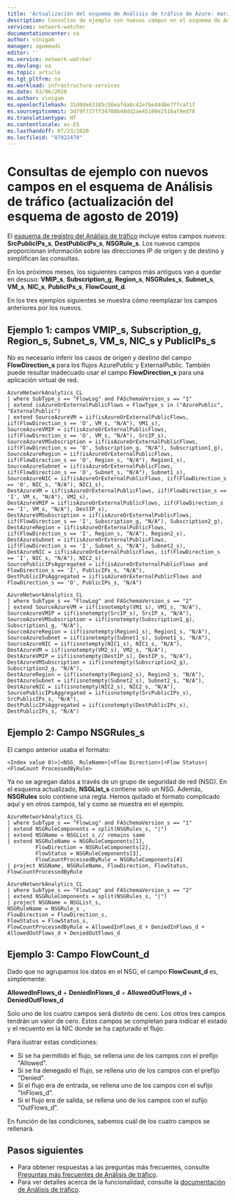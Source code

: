 ```yaml
---
title: 'Actualización del esquema de Análisis de tráfico de Azure: marzo de 2020 | Microsoft Docs'
description: Consultas de ejemplo con nuevos campos en el esquema de Análisis de tráfico.
services: network-watcher
documentationcenter: na
author: vinigam
manager: agummadi
editor: ''
ms.service: network-watcher
ms.devlang: na
ms.topic: article
ms.tgt_pltfrm: na
ms.workload: infrastructure-services
ms.date: 03/06/2020
ms.author: vinigam
ms.openlocfilehash: 31d0de63185c56eafda8c42efbe44d8e7ffcaf1f
ms.sourcegitcommit: 3d79f737ff34708b48dd2ae45100e2516af9ed78
ms.translationtype: HT
ms.contentlocale: es-ES
ms.lasthandoff: 07/23/2020
ms.locfileid: "87022470"
---
```

# <a name="sample-queries-with-new-fields-in-the-traffic-analytics-schema-august-2019-schema-update"></a>Consultas de ejemplo con nuevos campos en el esquema de Análisis de tráfico (actualización del esquema de agosto de 2019)

El [esquema de registro del Análisis de tráfico](https://docs.microsoft.com/azure/network-watcher/traffic-analytics-schema) incluye estos campos nuevos: **SrcPublicIPs_s**, **DestPublicIPs_s**, **NSGRule_s**. Los nuevos campos proporcionan información sobre las direcciones IP de origen y de destino y simplifican las consultas.

En los próximos meses, los siguientes campos más antiguos van a quedar en desuso: **VMIP_s**, **Subscription_g**, **Region_s**, **NSGRules_s**, **Subnet_s**, **VM_s**, **NIC_s**, **PublicIPs_s**, **FlowCount_d**.

En los tres ejemplos siguientes se muestra cómo reemplazar los campos anteriores por los nuevos.

## <a name="example-1-vmip_s-subscription_g-region_s-subnet_s-vm_s-nic_s-and-publicips_s-fields"></a>Ejemplo 1: campos VMIP_s, Subscription_g, Region_s, Subnet_s, VM_s, NIC_s y PublicIPs_s

No es necesario inferir los casos de origen y destino del campo **FlowDirection_s** para los flujos AzurePublic y ExternalPublic. También puede resultar inadecuado usar el campo **FlowDirection_s** para una aplicación virtual de red.

```Old Kusto query
AzureNetworkAnalytics_CL
| where SubType_s == "FlowLog" and FASchemaVersion_s == "1"
| extend isAzureOrExternalPublicFlows = FlowType_s in ("AzurePublic", "ExternalPublic")
| extend SourceAzureVM = iif(isAzureOrExternalPublicFlows, iif(FlowDirection_s == 'O', VM_s, "N/A"), VM1_s),
SourceAzureVMIP = iif(isAzureOrExternalPublicFlows, iif(FlowDirection_s == 'O', VM_s, "N/A"), SrcIP_s),
SourceAzureVMSubscription = iif(isAzureOrExternalPublicFlows, iif(FlowDirection_s == 'O', Subscription_g, "N/A"), Subscription1_g),
SourceAzureRegion = iif(isAzureOrExternalPublicFlows, iif(FlowDirection_s == 'O', Region_s, "N/A"), Region1_s),
SourceAzureSubnet = iif(isAzureOrExternalPublicFlows, iif(FlowDirection_s == 'O', Subnet_s, "N/A"), Subnet1_s),
SourceAzureNIC = iif(isAzureOrExternalPublicFlows, iif(FlowDirection_s == 'O', NIC_s, "N/A"), NIC1_s),
DestAzureVM = iif(isAzureOrExternalPublicFlows, iif(FlowDirection_s == 'I', VM_s, "N/A"), VM2_s),
DestAzureVMIP = iif(isAzureOrExternalPublicFlows, iif(FlowDirection_s == 'I', VM_s, "N/A"), DestIP_s),
DestAzureVMSubscription = iif(isAzureOrExternalPublicFlows, iif(FlowDirection_s == 'I', Subscription_g, "N/A"), Subscription2_g),
DestAzureRegion = iif(isAzureOrExternalPublicFlows, iif(FlowDirection_s == 'I', Region_s, "N/A"), Region2_s),
DestAzureSubnet = iif(isAzureOrExternalPublicFlows, iif(FlowDirection_s == 'I', Subnet_s, "N/A"), Subnet2_s),
DestAzureNIC = iif(isAzureOrExternalPublicFlows, iif(FlowDirection_s == 'I', NIC_s, "N/A"), NIC2_s),
SourcePublicIPsAggregated = iif(isAzureOrExternalPublicFlows and FlowDirection_s == 'I', PublicIPs_s, "N/A"),
DestPublicIPsAggregated = iif(isAzureOrExternalPublicFlows and FlowDirection_s == 'O', PublicIPs_s, "N/A")
```


```New Kusto query
AzureNetworkAnalytics_CL
| where SubType_s == "FlowLog" and FASchemaVersion_s == "2"
| extend SourceAzureVM = iif(isnotempty(VM1_s), VM1_s, "N/A"),
SourceAzureVMIP = iif(isnotempty(SrcIP_s), SrcIP_s, "N/A"),
SourceAzureVMSubscription = iif(isnotempty(Subscription1_g), Subscription1_g, "N/A"),
SourceAzureRegion = iif(isnotempty(Region1_s), Region1_s, "N/A"),
SourceAzureSubnet = iif(isnotempty(Subnet1_s), Subnet1_s, "N/A"),
SourceAzureNIC = iif(isnotempty(NIC1_s), NIC1_s, "N/A"),
DestAzureVM = iif(isnotempty(VM2_s), VM2_s, "N/A"),
DestAzureVMIP = iif(isnotempty(DestIP_s), DestIP_s, "N/A"),
DestAzureVMSubscription = iif(isnotempty(Subscription2_g), Subscription2_g, "N/A"),
DestAzureRegion = iif(isnotempty(Region2_s), Region2_s, "N/A"),
DestAzureSubnet = iif(isnotempty(Subnet2_s), Subnet2_s, "N/A"),
DestAzureNIC = iif(isnotempty(NIC2_s), NIC2_s, "N/A"),
SourcePublicIPsAggregated = iif(isnotempty(SrcPublicIPs_s), SrcPublicIPs_s, "N/A"),
DestPublicIPsAggregated = iif(isnotempty(DestPublicIPs_s), DestPublicIPs_s, "N/A")
```

## <a name="example-2-nsgrules_s-field"></a>Ejemplo 2: Campo NSGRules_s

El campo anterior usaba el formato:

`<Index value 0)>|<NSG_ RuleName>|<Flow Direction>|<Flow Status>|<FlowCount ProcessedByRule>`

Ya no se agregan datos a través de un grupo de seguridad de red (NSG). En el esquema actualizado, **NSGList_s** contiene solo un NSG. Además, **NSGRules** solo contiene una regla. Hemos quitado el formato complicado aquí y en otros campos, tal y como se muestra en el ejemplo.

```Old Kusto query
AzureNetworkAnalytics_CL
| where SubType_s == "FlowLog" and FASchemaVersion_s == "1"
| extend NSGRuleComponents = split(NSGRules_s, "|")
| extend NSGName = NSGList_s // remains same
| extend NSGRuleName = NSGRuleComponents[1],
         FlowDirection = NSGRuleComponents[2],
         FlowStatus = NSGRuleComponents[3],
         FlowCountProcessedByRule = NSGRuleComponents[4]
| project NSGName, NSGRuleName, FlowDirection, FlowStatus, FlowCountProcessedByRule
```

```New Kusto query
AzureNetworkAnalytics_CL
| where SubType_s == "FlowLog" and FASchemaVersion_s == "2"
| extend NSGRuleComponents = split(NSGRules_s, "|")
| project NSGName = NSGList_s,
NSGRuleName = NSGRule_s ,
FlowDirection = FlowDirection_s,
FlowStatus = FlowStatus_s,
FlowCountProcessedByRule = AllowedInFlows_d + DeniedInFlows_d + AllowedOutFlows_d + DeniedOutFlows_d
```

## <a name="example-3-flowcount_d-field"></a>Ejemplo 3: Campo FlowCount_d

Dado que no agrupamos los datos en el NSG, el campo **FlowCount_d** es, simplemente:

**AllowedInFlows_d** + **DeniedInFlows_d** + **AllowedOutFlows_d** + **DeniedOutFlows_d**

Solo uno de los cuatro campos será distinto de cero. Los otros tres campos tendrán un valor de cero. Estos campos se completan para indicar el estado y el recuento en la NIC donde se ha capturado el flujo.

Para ilustrar estas condiciones:

- Si se ha permitido el flujo, se rellena uno de los campos con el prefijo "Allowed".
- Si se ha denegado el flujo, se rellena uno de los campos con el prefijo "Denied".
- Si el flujo era de entrada, se rellena uno de los campos con el sufijo "InFlows_d".
- Si el flujo era de salida, se rellena uno de los campos con el sufijo "OutFlows_d".

En función de las condiciones, sabemos cuál de los cuatro campos se rellenará.

## <a name="next-steps"></a>Pasos siguientes

- Para obtener respuestas a las preguntas más frecuentes, consulte [Preguntas más frecuentes de Análisis de tráfico](traffic-analytics-faq.md).
- Para ver detalles acerca de la funcionalidad, consulte la [documentación de Análisis de tráfico](traffic-analytics.md).
